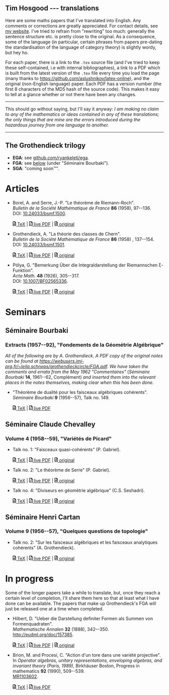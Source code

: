 ## Tim Hosgood --- translations

Here are some maths papers that I've translated into English. Any comments or corrections are greatly appreciated. For contact details, see [my website](https://thosgood.com). I've tried to refrain from "rewriting" too much: generally the sentence structure etc. is pretty close to the original. As a consequence, some of the language (in particular, certain phrases from papers pre-dating the standardisation of the language of category theory) is slightly wordy, but hey ho.

For each paper, there is a link to the `.tex` source file (and I've tried to keep these self-contained, i.e with internal bibliographies), a link to a PDF which is built from the latest version of the `.tex` file every time you load the page (many thanks to <https://github.com/aslushnikov/latex-online>), and the original (non-English language) paper. Each PDF has a version number (the first 8 characters of the MD5 hash of the source code). This makes it easy to tell at a glance whether or not there have been any changes.

---

This should go without saying, but I'll say it anyway: _I am making no claim to any of the mathematics or ideas contained in any of these translations; the only things that are mine are the errors introduced during the hazardous journey from one language to another._

---
## The Grothendieck trilogy

- **EGA**: see [github.com/ryankeleti/ega](https://github.com/ryankeleti/ega).
- **FGA**: see [below](#extracts-195792-fondements-de-la-géométrie-algébrique) (under "Séminaire Bourbaki").
- **SGA**: "coming soon&trade;".

# Articles

- Borel, A. and Serre, J.-P. "Le théorème de Riemann-Roch".
  <br/>
  _Bulletin de la Société Mathématique de France_ **86** (1958), 97--136.
  <br/>
  DOI: [10.24033/bsmf.1500](https://www.doi.org/10.24033/bsmf.1500).
  <br/><br/>
  [<img alt="code-icon" src="images/file-code-regular.svg" height="14px"/> TeX](https://github.com/thosgood/translations/tree/master/bsmf-86/the-riemann-roch-theorem.tex)
  |
  [<img alt="pdf-icon" src="images/file-pdf-regular.svg" height="14px"/> live PDF](https://latexonline.cc/compile?git=https%3A%2F%2Fgithub.com%2Fthosgood%2Ftranslations&target=bsmf-86%2Fthe-riemann-roch-theorem.tex&command=pdflatex&trackId=1595524110173)
  |
  [<img alt="file-icon" src="images/file-alt-regular.svg" height="14px"/> original](http://www.numdam.org/item/?id=BSMF_1958__86__97_0)

- Grothendieck, A. "La théorie des classes de Chern".
  <br/>
  _Bulletin de la Société Mathématique de France_ **86** (1958) , 137--154.
  <br/>
  DOI: [10.24033/bsmf.1501](https://www.doi.org/10.24033/bsmf.1501).
  <br/><br/>
  [<img alt="code-icon" src="images/file-code-regular.svg" height="14px"/> TeX](https://github.com/thosgood/translations/tree/master/bsmf-86/the-theory-of-chern-classes.tex)
  |
  [<img alt="pdf-icon" src="images/file-pdf-regular.svg" height="14px"/> live PDF](https://latexonline.cc/compile?git=https%3A%2F%2Fgithub.com%2Fthosgood%2Ftranslations&target=bsmf-86%2Fthe-theory-of-chern-classes.tex&command=pdflatex&trackId=1596040216373)
  |
  [<img alt="file-icon" src="images/file-alt-regular.svg" height="14px"/> original](https://www.doi.org/10.24033/bsmf.1501)

- Pólya, G. "Bemerkung Über die Integraldarstellung der Riemannschen ξ-Funktion".
  <br/>
  _Acta Math._ **48** (1926), 305--317.
  <br/>
  DOI: [10.1007/BF02565336](https://doi.org/10.1007/BF02565336).
  <br/><br/>
  [<img alt="code-icon" src="images/file-code-regular.svg" height="14px"/> TeX](https://github.com/thosgood/translations/tree/master/am-48/integral-representation-xi-function.tex)
  |
  [<img alt="pdf-icon" src="images/file-pdf-regular.svg" height="14px"/> live PDF](https://latexonline.cc/compile?git=https%3A%2F%2Fgithub.com%2Fthosgood%2Ftranslations&target=am-48%2Fintegral-representation-xi-function.tex&command=pdflatex&trackId=1602774883000)
  |
  [<img alt="file-icon" src="images/file-alt-regular.svg" height="14px"/> original](https://doi.org/10.1007/BF02565336)


# Seminars


## Séminaire Bourbaki
### Extracts (1957--92), "Fondements de la Géométrie Algébrique"

_All of the following are by A. Grothendieck. A PDF copy of the original notes can be found at <https://webusers.imj-prg.fr/~leila.schneps/grothendieckcircle/FGA.pdf>._
_We have taken the comments and errata from the May 1962 "Commentaires"_ (_Séminaire Bourbaki_ **14**, 1961--62, Complément) _and inserted them into the relevant places in the notes themselves, making clear when this has been done._

- "Théorème de dualité pour les faisceaux algébriques cohérents".
  <br/>
  _Séminaire Bourbaki_ **9** (1956--57), Talk no. 149.
  <br/><br/>
  [<img alt="code-icon" src="images/file-code-regular.svg" height="14px"/> TeX](https://github.com/thosgood/translations/tree/master/fga/1-coherent-duality.tex)
  |
  [<img alt="pdf-icon" src="images/file-pdf-regular.svg" height="14px"/> live PDF](https://latexonline.cc/compile?git=https%3A%2F%2Fgithub.com%2Fthosgood%2Ftranslations&target=fga%2F1-coherent-duality.tex&command=pdflatex&trackId=1596585433215)

<!-- - "Géométrie formelle et géométrie algébrique".
  <br/>
  _Séminaire Bourbaki_ **11** (1958--59), Talk no. 182.
  <br/><br/>
  [<img alt="code-icon" src="images/file-code-regular.svg" height="14px"/> TeX](https://github.com/thosgood/translations/tree/master/fga/2-formal-geometry.tex)
  |
  [<img alt="pdf-icon" src="images/file-pdf-regular.svg" height="14px"/> live PDF](https://latexonline.cc/compile?git=https%3A%2F%2Fgithub.com%2Fthosgood%2Ftranslations&target=fga%2F2-formal-geometry.tex&command=pdflatex&trackId=1596585546758) -->

<!-- - "Technique de descente et théorèmes d'existence en géométrie algébrique. I. Généralités. Descente par morphismes fidèlement plats".
  <br/>
  _Séminaire Bourbaki_ **12** (1959--60), Talk no. 190.
  <br/><br/>
  [<img alt="code-icon" src="images/file-code-regular.svg" height="14px"/> TeX](https://github.com/thosgood/translations/tree/master/fga/3-descent-I.tex)
  |
  [<img alt="pdf-icon" src="images/file-pdf-regular.svg" height="14px"/> live PDF]() -->

<!-- - "Technique de descente et théorèmes d'existence en géométrie algébrique. II. Le théorème d'existence en théorie formelle des modules".
  <br/>
  _Séminaire Bourbaki_ **12** (1959--60), Talk no. 195.
  <br/><br/>
  [<img alt="code-icon" src="images/file-code-regular.svg" height="14px"/> TeX](https://github.com/thosgood/translations/tree/master/fga/3-descent-II.tex)
  |
  [<img alt="pdf-icon" src="images/file-pdf-regular.svg" height="14px"/> live PDF]() -->

<!-- - "Technique de descente et théorèmes d'existence en géométrie algébrique. III. Préschémas quotients".
  <br/>
  _Séminaire Bourbaki_ **13** (1960--61), Talk no. 212.
  <br/><br/>
  [<img alt="code-icon" src="images/file-code-regular.svg" height="14px"/> TeX](https://github.com/thosgood/translations/tree/master/fga/3-descent-III.tex)
  |
  [<img alt="pdf-icon" src="images/file-pdf-regular.svg" height="14px"/> live PDF]() -->

<!-- - "Technique de descente et théorèmes d'existence en géométrie algébrique. IV. Les schémas de Hilbert".
  <br/>
  _Séminaire Bourbaki_ **13** (1960--61), Talk no. 221.
  <br/><br/>
  [<img alt="code-icon" src="images/file-code-regular.svg" height="14px"/> TeX](https://github.com/thosgood/translations/tree/master/fga/3-descent-IV.tex)
  |
  [<img alt="pdf-icon" src="images/file-pdf-regular.svg" height="14px"/> live PDF]() -->

<!-- - "Technique de descente et théorèmes d'existence en géométrie algébrique. V. Les schémas de Picard. Théorèmes d'existence".
  <br/>
  _Séminaire Bourbaki_ **14** (1961--62), Talk no. 132.
  <br/><br/>
  [<img alt="code-icon" src="images/file-code-regular.svg" height="14px"/> TeX](https://github.com/thosgood/translations/tree/master/fga/3-descent-V.tex)
  |
  [<img alt="pdf-icon" src="images/file-pdf-regular.svg" height="14px"/> live PDF]() -->

<!-- - "Technique de descente et théorèmes d'existence en géométrie algébrique. VI. Les schémas de Picard. Propriétés générales".
  <br/>
  _Séminaire Bourbaki_ **14** (1961--62), Talk no. 136.
  <br/><br/>
  [<img alt="code-icon" src="images/file-code-regular.svg" height="14px"/> TeX](https://github.com/thosgood/translations/tree/master/fga/3-descent-VI.tex)
  |
  [<img alt="pdf-icon" src="images/file-pdf-regular.svg" height="14px"/> live PDF]() -->


## Séminaire Claude Chevalley
### Volume 4 (1958--59), "Variétés de Picard"

- Talk no. 1: "Faisceaux quasi-cohérents" (P. Gabriel).
  <br/><br/>
  [<img alt="code-icon" src="images/file-code-regular.svg" height="14px"/> TeX](https://github.com/thosgood/translations/tree/master/seminaire-claude-chevalley-4/1-quasi-coherent-sheaves.tex)
  |
  [<img alt="pdf-icon" src="images/file-pdf-regular.svg" height="14px"/> live PDF](https://latexonline.cc/compile?git=https%3A%2F%2Fgithub.com%2Fthosgood%2Ftranslations&target=seminaire-claude-chevalley-4%2F1-quasi-coherent-sheaves.tex&command=pdflatex&trackId=1596036033972)
  |
  [<img alt="file-icon" src="images/file-alt-regular.svg" height="14px"/> original](http://www.numdam.org/item/SCC_1958-1959__4__A1_0/)

- Talk no. 2: "Le théorème de Serre" (P. Gabriel).
  <br/><br/>
  [<img alt="code-icon" src="images/file-code-regular.svg" height="14px"/> TeX](https://github.com/thosgood/translations/tree/master/seminaire-claude-chevalley-4/2-serre's-theorem.tex)
  |
  [<img alt="pdf-icon" src="images/file-pdf-regular.svg" height="14px"/> live PDF](https://latexonline.cc/compile?git=https%3A%2F%2Fgithub.com%2Fthosgood%2Ftranslations&target=seminaire-claude-chevalley-4%2F2-serre%27s-theorem.tex&command=pdflatex&trackId=1596035916115)
  |
  [<img alt="file-icon" src="images/file-alt-regular.svg" height="14px"/> original](http://www.numdam.org/item/SCC_1958-1959__4__A2_0/)

- Talk no. 4: "Diviseurs en géométrie algébrique" (C.S. Seshadri).
  <br/><br/>
  [<img alt="code-icon" src="images/file-code-regular.svg" height="14px"/> TeX](https://github.com/thosgood/translations/tree/master/seminaire-claude-chevalley-4/4-divisors-in-algebraic-geometry.tex)
  |
  [<img alt="pdf-icon" src="images/file-pdf-regular.svg" height="14px"/> live PDF](https://latexonline.cc/compile?git=https%3A%2F%2Fgithub.com%2Fthosgood%2Ftranslations&target=seminaire-claude-chevalley-4%2F4-divisors-in-algebraic-geometry.tex&command=pdflatex&trackId=1596027138553)
  |
  [<img alt="file-icon" src="images/file-alt-regular.svg" height="14px"/> original](http://www.numdam.org/item/SCC_1958-1959__4__A4_0/)


## Séminaire Henri Cartan
### Volume 9 (1956--57), "Quelques questions de topologie"

- Talk no. 2: "Sur les faisceaux algébriques et les faisceaux analytiques cohérents" (A. Grothendieck).
  <br/><br/>
  [<img alt="code-icon" src="images/file-code-regular.svg" height="14px"/> TeX](https://github.com/thosgood/translations/tree/master/seminaire-henri-cartan-9/2-coherent-algebraic-analytic-sheaves.tex)
  |
  [<img alt="pdf-icon" src="images/file-pdf-regular.svg" height="14px"/> live PDF](https://latexonline.cc/compile?git=https%3A%2F%2Fgithub.com%2Fthosgood%2Ftranslations&target=seminaire-henri-cartan-9%2F2-coherent-algebraic-analytic-sheaves.tex&command=pdflatex&trackId=1595524113730)
  |
  [<img alt="file-icon" src="images/file-alt-regular.svg" height="14px"/> original](http://www.numdam.org/item/SHC_1956-1957__9__A2_0/)


# In progress

Some of the longer papers take a while to translate, but, once they reach a certain level of completion, I'll share them here so that at least what I have done can be available. The papers that make up Grothendieck's FGA will just be released one at a time when completed.

- Hilbert, D. "Ueber die Darstellung definiter Formen als Summen von Formenquadraten".
  <br/>
  _Mathematische Annalen_ **32** (1888), 342–-350.
  <br/>
  <http://eudml.org/doc/157385>.
  <br/><br/>
  [<img alt="code-icon" src="images/file-code-regular.svg" height="14px"/> TeX](https://github.com/thosgood/translations/tree/master/_in-progress/ma-32/sum-of-squares.tex)
  |
  [<img alt="pdf-icon" src="images/file-pdf-regular.svg" height="14px"/> live PDF]()
  |
  [<img alt="file-icon" src="images/file-alt-regular.svg" height="14px"/> original](http://eudml.org/doc/157385)

- Brion, M. and Procesi, C. "Action d'un tore dans une variété projective".
  <br/>
  In _Operator algebras, unitary representations, enveloping algebras, and invariant theory (Paris, 1989)_, Birkhäuser Boston, Progress in mathematics **92** (1990), 509--539.
  <br/>
  [MR1103602](https://mathscinet.ams.org/mathscinet-getitem?mr=1103602).
  <br/><br/>
  [<img alt="code-icon" src="images/file-code-regular.svg" height="14px"/> TeX](https://github.com/thosgood/translations/tree/master/_in-progress/pm-92/projective-torus-action.tex)
  |
  [<img alt="pdf-icon" src="images/file-pdf-regular.svg" height="14px"/> live PDF](https://latexonline.cc/compile?git=https%3A%2F%2Fgithub.com%2Fthosgood%2Ftranslations&target=_in-progress%2Fpm-92%2Fprojective-torus-action.tex&command=pdflatex&trackId=1602776678752)

<!-- - Deligne, P. _Equations Différentielles à Points Singuliers Réguliers._
  <br/>
  Springer-Verlag, Lecture Notes in Mathematics **163** (1970).
  <br/>
  <https://publications.ias.edu/node/355>
  <br/><br/>
  [<img alt="code-icon" src="images/file-code-regular.svg" height="14px"/> TeX](https://github.com/thosgood/translations/tree/master/_in-progress/lnm-163/de-regular-singular-points.tex)
  |
  [<img alt="pdf-icon" src="images/file-pdf-regular.svg" height="14px"/> live PDF]()
  |
  [<img alt="file-icon" src="images/file-alt-regular.svg" height="14px"/> original](https://publications.ias.edu/node/355) -->

<!-- - Deligne, P. "Le Groupe Fondamental de la Droite Projective Moins Trois Points".
  <br/>
  In _Galois Groups over $\mathbb{Q}$_, Springer-Verlag, Mathematical Sciences Research Institute Publications **16** (1989), 79--297.
  <br/>
  DOI: [10.1007/978-1-4613-9649-9_3](https://doi.org/10.1007/978-1-4613-9649-9_3)
  </br><br/>
  [<img alt="code-icon" src="images/file-code-regular.svg" height="14px"/> TeX](https://github.com/thosgood/translations/tree/master/_in-progress/msrip-16/projective-line-minus-three-points.tex)
  |
  [<img alt="pdf-icon" src="images/file-pdf-regular.svg" height="14px"/> live PDF]()
  |
  [<img alt="file-icon" src="images/file-alt-regular.svg" height="14px"/> original](http://publications.ias.edu/node/407) -->

<!--
- Grauert, H. "Über Modifikationen und exzeptionelle analytische Mengen".
  <br/>
  _Math. Ann._ **146** (1962), 331--368.
  <br/><http://eudml.org/doc/160940>
  <br/><br/>
  [<img alt="code-icon" src="images/file-code-regular.svg" height="14px"/> TeX](https://github.com/thosgood/translations/tree/master/_in-progress/ma-146/exceptional-analytic-sets.tex)
  |
  [<img alt="pdf-icon" src="images/file-pdf-regular.svg" height="14px"/> live PDF](https://latexonline.cc/compile?git=https%3A%2F%2Fgithub.com%2Fthosgood%2Ftranslations&target=ma-146%2Fexceptional-analytic-sets.tex&command=pdflatex&trackId=1596040221056)
  |
  [<img alt="file-icon" src="images/file-alt-regular.svg" height="14px"/> original](http://eudml.org/doc/160940)
-->

<!--
- Grothendieck, A. "Résumé des résultats essentiels dans la théorie des produits tensoriels topologiques et des espaces nucléaires".
  <br/>
  _Annales de l'institut Fourier_ **4** (1952), 73--112.
  <br/>
  <http://www.numdam.org/item/?id=AIF_1952__4__73_0>
  <br/><br/>
  [<img alt="code-icon" src="images/file-code-regular.svg" height="14px"/> TeX](https://github.com/thosgood/translations/tree/master/_in-progress/aif-4/topological-tensor-nuclear-spaces.tex)
  |
  [<img alt="pdf-icon" src="images/file-pdf-regular.svg" height="14px"/> live PDF]()
  |
  [<img alt="file-icon" src="images/file-alt-regular.svg" height="14px"/> original](http://www.numdam.org/item/?id=AIF_1952__4__73_0)
-->

<!-- icons from fontawesome.com under [their licence](https://fontawesome.com/license). -->